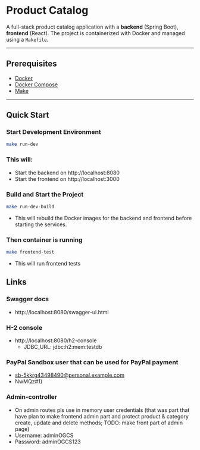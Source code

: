 # Product Catalog

A full-stack product catalog application with a **backend** (Spring Boot), **frontend** (React). The project is containerized with Docker and managed using a `Makefile`.

---

## Prerequisites

- [Docker](https://www.docker.com/)
- [Docker Compose](https://docs.docker.com/compose/)
- [Make](https://www.gnu.org/software/make/)

---

## Quick Start

### Start Development Environment

```bash
make run-dev
```

### This will:

- Start the backend on http://localhost:8080
- Start the frontend on http://localhost:3000

### Build and Start the Project

```bash
make run-dev-build
```

- This will rebuild the Docker images for the backend and frontend before starting the services.

### Then container is running

```bash
make frontend-test
```

- This will run frontend tests

## Links

### Swagger docs

- http://localhost:8080/swagger-ui.html

### H-2 console

- http://localhost:8080/h2-console
  - JDBC_URL: jdbc:h2:mem:testdb

### PayPal Sandbox user that can be used for PayPal payment

- sb-5kkrg43498490@personal.example.com
- NwMQz#1}

### Admin-controller
- On admin routes pls use in memory user credentials (that was part that have plan to make frontend admin part and protect product & category create, update and delete methods; TODO: make front part of admin page)
-   Username: adminOGCS
-   Password: adminOGCS123
